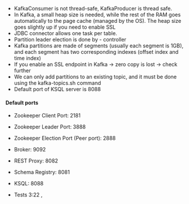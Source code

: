 

- KafkaConsumer is not thread-safe, KafkaProducer is thread safe.
- In Kafka, a small heap size is needed, while the rest of the RAM goes automatically to the page cache (managed by the OS). The heap size goes slightly up if you need to enable SSL
- JDBC connector allows one task per table.
- Partition leader election is done by - controller
- Kafka partitions are made of segments (usually each segment is 1GB), and each segment has two corresponding indexes (offset index and time index)
- If you enable an SSL endpoint in Kafka -> zero copy is lost -> check further
- We can only add partitions to an existing topic, and it must be done using the kafka-topics.sh command
- Default port of KSQL server is 8088


#### Default ports

- Zookeeper Client Port: 2181
- Zookeeper Leader Port: 3888
- Zookeeper Election Port (Peer port): 2888
- Broker: 9092
- REST Proxy: 8082
- Schema Registry: 8081
- KSQL: 8088


- Tests
3:22 ,
